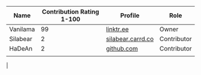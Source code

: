 | Name     | Contribution Rating 1-100 | Profile                  | Role        |
|----------|--------------------------|--------------------------|-------------|
| Vanilama | 99                       | [linktr.ee](linktr.ee)   | Owner       |
| Silabear | 2                        | [silabear.carrd.co](silabear.carrd.co) | Contributor |
| HaDeAn   | 2                        | [github.com](github.com) | Contributor |
|          |                          |                          |              |
|
